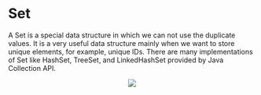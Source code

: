 # Set

A Set is a special data structure in which we can not use the duplicate values. It is a very useful data structure mainly when we want to store unique elements, for example, unique IDs. There are many implementations of Set like HashSet, TreeSet, and LinkedHashSet provided by Java Collection API.

<p align="center">
<img src="https://user-images.githubusercontent.com/13514156/189378917-e09bb5f6-3baf-49fb-9432-267ab7489829.png">
</p>

